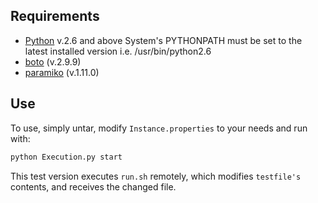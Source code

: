 Requirements
------------

  - [Python](http://www.python.org/download/) v.2.6 and above
    System's PYTHONPATH must be set to the latest installed version i.e. /usr/bin/python2.6
  - [boto](https://github.com/boto/boto) (v.2.9.9)
  - [paramiko](https://github.com/paramiko/paramiko/) (v.1.11.0)

Use
---------
To use, simply untar, modify `Instance.properties` to your needs and run with:

```bash
python Execution.py start
```

This test version executes `run.sh` remotely, which modifies `testfile's` contents, and receives the changed file.
